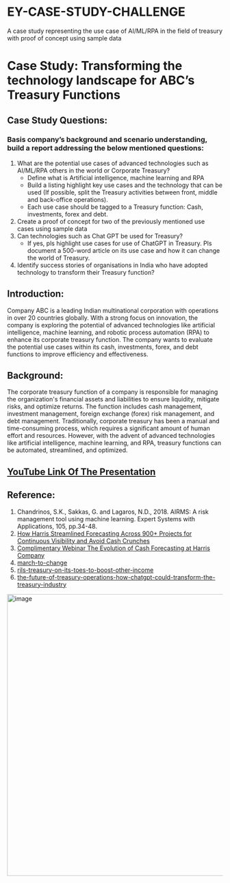 # EY-CASE-STUDY-CHALLENGE
A case study representing the use case of AI/ML/RPA in the field of treasury with proof of concept using sample data 
# Case Study: Transforming the technology landscape for ABC’s Treasury Functions 
## Case Study Questions:
### Basis company’s background and scenario understanding, build a report addressing the below mentioned questions:
1. What are the potential use cases of advanced technologies such as AI/ML/RPA others in the world or Corporate Treasury?
   - Define what is Artificial intelligence, machine learning and RPA
   - Build a listing highlight key use cases and the technology that can be used (If possible, split the Treasury activities between front, middle and back-office 
      operations).
   - Each use case should be tagged to a Treasury function: Cash, investments, forex and debt.
2. Create a proof of concept for two of the previously mentioned use cases using sample data
3. Can technologies such as Chat GPT be used for Treasury?
    - If yes, pls highlight use cases for use of ChatGPT in Treasury. Pls document a 500-word article on its use case and how it can change the world of Treasury.
4. Identify success stories of organisations in India who have adopted technology to transform their Treasury function?
## Introduction:
Company ABC is a leading Indian multinational corporation with operations in over 20  countries globally. With a strong focus on innovation, the company is exploring the potential of advanced technologies like artificial intelligence, machine learning, and robotic process automation (RPA) to enhance its corporate treasury function. The company wants to evaluate the potential use cases within its cash, investments, forex, and debt functions to improve efficiency and effectiveness.
## Background:
The corporate treasury function of a company is responsible for managing the organization's financial assets and liabilities to ensure liquidity, mitigate risks, and optimize returns. The function includes cash management, investment management, foreign exchange (forex) risk management, and debt management. Traditionally, corporate treasury has been a manual and time-consuming process, which requires a significant amount of human effort and resources. However, with the advent of advanced technologies like artificial intelligence, machine learning, and RPA, treasury functions can be automated, streamlined, and optimized.
## [YouTube Link Of The Presentation](https://youtu.be/edxMWCFC0DA)
## Reference:
1. Chandrinos, S.K., Sakkas, G. and Lagaros, N.D., 2018. AIRMS: A risk management tool using machine learning. Expert Systems with Applications, 105, pp.34-48.
2. [How Harris Streamlined Forecasting Across 900+ Projects for Continuous Visibility and Avoid Cash Crunches](https://www.highradius.com/resources/case-study/harris/)
3. [Complimentary Webinar The Evolution of Cash Forecasting at Harris Company](https://www.highradius.com/resources/treasury/webinar/forecasting-evolution-harris/)
4. [march-to-change](https://flow.db.com/cash-management/march-to-change)
5. [rils-treasury-on-its-toes-to-boost-other-income](https://www.business-standard.com/article/companies/rils-treasury-on-its-toes-to-boost-other-income-114022801097_1.html)
6. [the-future-of-treasury-operations-how-chatgpt-could-transform-the-treasury-industry](https://treasuryrecruitment.com/the-future-of-treasury-operations-how-chatgpt-could-transform-the-treasury-industry/)
<img width="658" alt="image" src="https://github.com/hardik1vaibhav/EY-Case-Study-Competition-2023-Presentation/assets/120391260/bc15d60f-8e25-4ae1-aca1-549537d4ac90">

